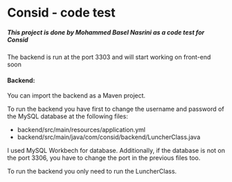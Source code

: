 # Consid - code test

##### This project is done by Mohammed Basel Nasrini as a code test for Consid 
The backend is run at the port 3303 and will start working on front-end soon

#### Backend:
You can import the backend as a Maven project.

To run the backend you have first to change the username and password of the MySQL database at the following files:
 - backend/src/main/resources/application.yml
 - backend/src/main/java/com/consid/backend/LuncherClass.java

I used MySQL Workbech for database.
Additionally, if the database is not on the port 3306, you have to change the port in the previous files too.

To run the backend you only need to run the LuncherClass.
